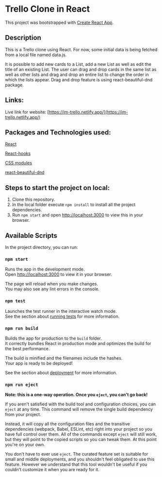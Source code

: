 # Trello Clone in React

This project was bootstrapped with [Create React App](https://github.com/facebook/create-react-app).

## Description

This is a Trello clone using React. For now, some initial data is being fetched from a local file named data.js. 

It is possible to add new cards to a List, add a new List as well as edit the title of an existing List.
The user can drag and drop cards in the same list as well as other lists and drag and drop an entire list to change the order in which the lists appear. Drag and drop feature is using react-beautiful-dnd package.

## Links:

Live link for website: [https://im-trello.netlify.app/](https://im-trello.netlify.app/)

## Packages and Technologies used:

[React](https://reactjs.org/docs/getting-started.html)

[React-hooks](https://reactjs.org/docs/hooks-intro.html)

[CSS modules](https://create-react-app.dev/docs/adding-a-css-modules-stylesheet/)

[react-beautiful-dnd](https://www.npmjs.com/package/react-beautiful-dnd)

## Steps to start the project on local:

1. Clone this repository.
2. In the local folder execute `npm install` to install all the project dependencies.
3. Run `npm start` and open [http://localhost:3000](http://localhost:3000) to view this in your browser.



## Available Scripts

In the project directory, you can run:

### `npm start`

Runs the app in the development mode.\
Open [http://localhost:3000](http://localhost:3000) to view it in your browser.

The page will reload when you make changes.\
You may also see any lint errors in the console.

### `npm test`

Launches the test runner in the interactive watch mode.\
See the section about [running tests](https://facebook.github.io/create-react-app/docs/running-tests) for more information.

### `npm run build`

Builds the app for production to the `build` folder.\
It correctly bundles React in production mode and optimizes the build for the best performance.

The build is minified and the filenames include the hashes.\
Your app is ready to be deployed!

See the section about [deployment](https://facebook.github.io/create-react-app/docs/deployment) for more information.

### `npm run eject`

**Note: this is a one-way operation. Once you `eject`, you can't go back!**

If you aren't satisfied with the build tool and configuration choices, you can `eject` at any time. This command will remove the single build dependency from your project.

Instead, it will copy all the configuration files and the transitive dependencies (webpack, Babel, ESLint, etc) right into your project so you have full control over them. All of the commands except `eject` will still work, but they will point to the copied scripts so you can tweak them. At this point you're on your own.

You don't have to ever use `eject`. The curated feature set is suitable for small and middle deployments, and you shouldn't feel obligated to use this feature. However we understand that this tool wouldn't be useful if you couldn't customize it when you are ready for it.

